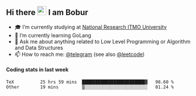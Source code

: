 ## Hi there <img src="https://media.giphy.com/media/hvRJCLFzcasrR4ia7z/giphy.gif" width="25px" height="25px"> I am Bobur

- :mortar_board: I’m currently studying at [National Research ITMO University](https://itmo.ru/)
- :seedling: I’m currently learning GoLang
- :speech_balloon: Ask me about anything related to Low Level Programming or Algorithm and Data Structures
- :mailbox: How to reach me: [@telegram](https://t.me/octoant) (see also [@leetcode](https://leetcode.com/octoant/))    

#### Coding stats in last week

<!--START_SECTION:waka-->

```text
TeX          25 hrs 59 mins  ████████████████████████▓   98.60 %
Other        19 mins         ▒░░░░░░░░░░░░░░░░░░░░░░░░   01.24 %
```

<!--END_SECTION:waka-->
